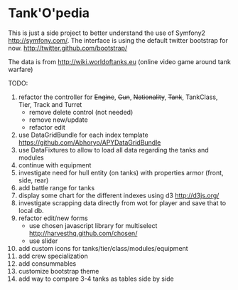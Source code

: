 Tank'O'pedia
========================

This is just a side project to better understand the use of Symfony2 http://symfony.com/.
The interface is using the default twitter bootstrap for now. http://twitter.github.com/bootstrap/

The data is from http://wiki.worldoftanks.eu (online video game around tank warfare)

TODO:

1. refactor the controller for ~~Engine~~, ~~Gun~~, ~~Nationality~~, ~~Tank~~, TankClass, Tier, Track and Turret
     - remove delete control (not needed)
     - remove new/update
     - refactor edit
2. use DataGridBundle for each index template https://github.com/Abhoryo/APYDataGridBundle
3. use DataFixtures to allow to load all data regarding the tanks and modules
4. continue with equipment
5. investigate need for hull entity (on tanks) with properties armor (front, side, rear)
6. add battle range for tanks
7. display some chart for the different indexes using d3 http://d3js.org/
8. investigate scrapping data directly from wot for player and save that to local db.
9. refactor edit/new forms
     - use chosen javascript library for multiselect http://harvesthq.github.com/chosen/
     - use slider
10. add custom icons for tanks/tier/class/modules/equipment
11. add crew specialization
12. add consummables
13. customize bootstrap theme
14. add way to compare 3-4 tanks as tables side by side
